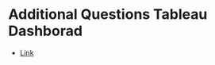 # Additional Questions Tableau Dashborad
- [Link](https://public.tableau.com/app/profile/kuldeep.saini6774/viz/Day-12AdditionalQuestions/Question9?publish=yes)